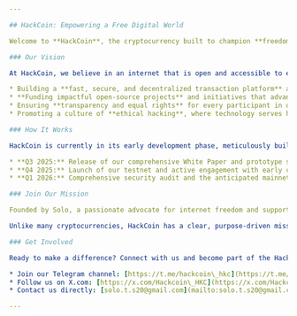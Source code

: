 ```yaml
---

## HackCoin: Empowering a Free Digital World

Welcome to **HackCoin**, the cryptocurrency built to champion **freedom of information**, **open access to knowledge**, and the **ethical use of technology**. We're forging a decentralized platform for secure and anonymous value exchange, directly supporting projects that advocate for **free speech**, **open-source development**, and **resistance to digital censorship**.

### Our Vision

At HackCoin, we believe in an internet that is open and accessible to everyone. Our core goals include:

* Building a **fast, secure, and decentralized transaction platform** accessible to all.
* **Funding impactful open-source projects** and initiatives that advance informational freedom, like tools to bypass censorship and educational platforms.
* Ensuring **transparency and equal rights** for every participant in our network.
* Promoting a culture of **ethical hacking**, where technology serves humanity, not corporate or governmental control.

### How It Works

HackCoin is currently in its early development phase, meticulously building a token on the Ethereum blockchain. Our focus is on achieving **low fees, robust anonymity, and exceptional scalability**. Here’s a glimpse into our roadmap:

* **Q3 2025:** Release of our comprehensive White Paper and prototype smart contracts.
* **Q4 2025:** Launch of our testnet and active engagement with early community members.
* **Q1 2026:** Comprehensive security audit and the anticipated mainnet launch.

### Join Our Mission

Founded by Solo, a passionate advocate for internet freedom and supporter of hacker ethics, HackCoin is more than just a cryptocurrency – it's a movement. We're actively seeking **like-minded developers, marketers, and investors** who share our unwavering vision for a free digital world.

Unlike many cryptocurrencies, HackCoin has a clear, purpose-driven mission: to support freedom and innovation. Every token you hold is a tangible step towards projects that make the internet truly open and accessible for all. **Join us to build a future without censorship!**

### Get Involved

Ready to make a difference? Connect with us and become part of the HackCoin community:

* Join our Telegram channel: [https://t.me/hackcoin\_hkc](https://t.me/hackcoin_hkc)
* Follow us on X.com: [https://x.com/Hackcoin\_HKC](https://x.com/Hackcoin_HKC)
* Contact us directly: [solo.t.s20@gmail.com](mailto:solo.t.s20@gmail.com)

---
```

